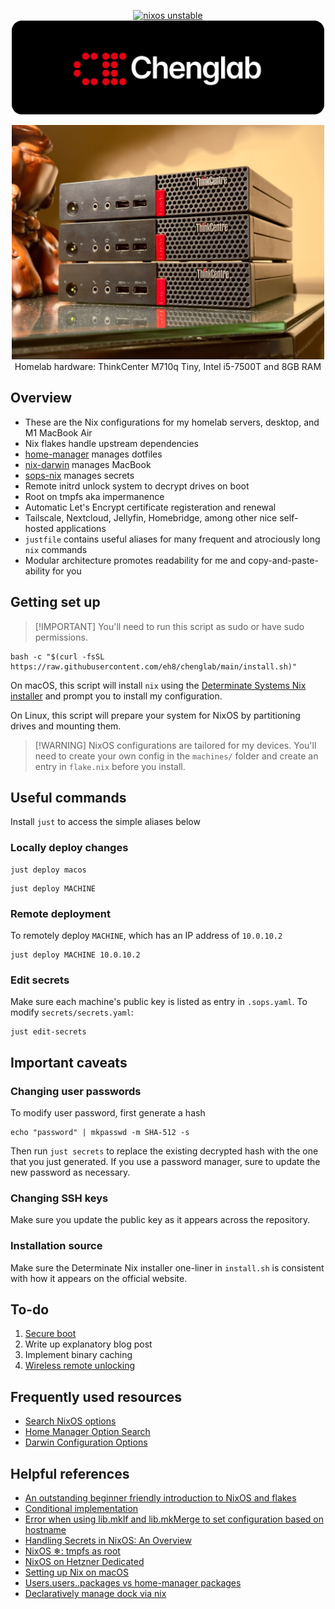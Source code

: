 <p align="center">
<a href="https://nixos.org"><img src="https://img.shields.io/badge/NixOS-unstable-blue.svg?style=flat-square&logo=NixOS&logoColor=white" alt="nixos unstable"></a>
<br>
<img src=".github/background.gif" width=500 alt="chenglab" />
</p>

<p align="center">
<img src=".github/servers.jpg" width=500 alt="chenglab" />
<br>
Homelab hardware: ThinkCenter M710q Tiny, Intel i5-7500T and 8GB RAM
</p>

## Overview

- These are the Nix configurations for my homelab servers, desktop, and M1
  MacBook Air
- Nix flakes handle upstream dependencies
- [home-manager](https://github.com/nix-community/home-manager) manages dotfiles
- [nix-darwin](https://github.com/LnL7/nix-darwin) manages MacBook
- [sops-nix](https://github.com/Mic92/sops-nix) manages secrets
- Remote initrd unlock system to decrypt drives on boot
- Root on tmpfs aka impermanence
- Automatic Let's Encrypt certificate registeration and renewal
- Tailscale, Nextcloud, Jellyfin, Homebridge, among other nice self-hosted
  applications
- `justfile` contains useful aliases for many frequent and atrociously long
  `nix` commands
- Modular architecture promotes readability for me and copy-and-paste-ability
  for you

## Getting set up 

> [!IMPORTANT] You'll need to run this script as sudo or have sudo permissions.

```
bash -c "$(curl -fsSL https://raw.githubusercontent.com/eh8/chenglab/main/install.sh)"
```

On macOS, this script will install `nix` using the [Determinate Systems Nix
installer](https://zero-to-nix.com/start/install) and prompt you to install my
configuration.

On Linux, this script will prepare your system for NixOS by partitioning drives
and mounting them.

> [!WARNING] NixOS configurations are tailored for my devices. You'll need to
> create your own config in the `machines/` folder and create an entry in
> `flake.nix` before you install.

## Useful commands

Install `just` to access the simple aliases below

### Locally deploy changes

```
just deploy macos
```

```
just deploy MACHINE
```

### Remote deployment

To remotely deploy `MACHINE`, which has an IP address of `10.0.10.2`

```
just deploy MACHINE 10.0.10.2
```

### Edit secrets

Make sure each machine's public key is listed as entry in `.sops.yaml`. To
modify `secrets/secrets.yaml`:

```
just edit-secrets
```

## Important caveats

### Changing user passwords

To modify user password, first generate a hash

```
echo "password" | mkpasswd -m SHA-512 -s
```

Then run `just secrets` to replace the existing decrypted hash with the one that
you just generated. If you use a password manager, sure to update the new
password as necessary.

### Changing SSH keys

Make sure you update the public key as it appears across the repository.

### Installation source

Make sure the Determinate Nix installer one-liner in `install.sh` is consistent
with how it appears on the official website.

## To-do

1. [Secure boot](https://github.com/nix-community/lanzaboote)
2. Write up explanatory blog post
3. Implement binary caching
4. [Wireless remote
   unlocking](https://discourse.nixos.org/t/wireless-connection-within-initrd/38317/13)


## Frequently used resources

- [Search NixOS options](https://search.nixos.org/options)
- [Home Manager Option
  Search](https://mipmip.github.io/home-manager-option-search/)
- [Darwin Configuration
  Options](https://daiderd.com/nix-darwin/manual/index.html)

## Helpful references

- [An outstanding beginner friendly introduction to NixOS and
  flakes](https://nixos-and-flakes.thiscute.world/)
- [Conditional
  implementation](https://nixos.wiki/wiki/Extend_NixOS#Conditional_Implementation)
- [Error when using lib.mkIf and lib.mkMerge to set configuration based on
  hostname](https://stackoverflow.com/questions/77527439/error-when-using-lib-mkif-and-lib-mkmerge-to-set-configuration-based-on-hostname)
- [Handling Secrets in NixOS: An
  Overview](https://lgug2z.com/articles/handling-secrets-in-nixos-an-overview/)
- [NixOS ❄: tmpfs as root](https://elis.nu/blog/2020/05/nixos-tmpfs-as-root)
- [NixOS on Hetzner
  Dedicated](https://mhu.dev/posts/2024-01-06-nixos-on-hetzner)
- [Setting up Nix on macOS](https://nixcademy.com/2024/01/15/nix-on-macos/)
- [Users.users.<name>.packages vs home-manager
  packages](https://discourse.nixos.org/t/users-users-name-packages-vs-home-manager-packages/22240)
- [Declaratively manage dock via
  nix](https://github.com/dustinlyons/nixos-config/blob/8a14e1f0da074b3f9060e8c822164d922bfeec29/modules/darwin/home-manager.nix#L74)